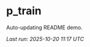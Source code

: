# p_train

Auto-updating README demo.

<!--START_SECTION:status-->
_Last run: 2025-10-20 11:17 UTC_
<!--END_SECTION:status-->






































































































































































































































































































































































































































































































































































































































































































































































































































































































































































































































































































































































































































































































































































































































